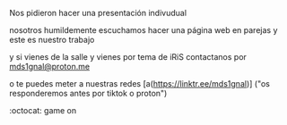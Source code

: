 Nos pidieron hacer una presentación indivudual

nosotros humildemente escuchamos hacer una página web en parejas y este es nuestro trabajo

y si vienes de la salle y vienes por tema de iRiS contactanos por mds1gnal@proton.me 
 
o te puedes meter a nuestras redes [a(https://linktr.ee/mds1gnal)] ("os responderemos antes por tiktok o proton") 



:octocat: game on
